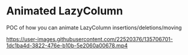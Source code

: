 # Animated LazyColumn
 POC of how you can animate LazyColumn insertions/deletions/moving


https://user-images.githubusercontent.com/22520376/135706701-1dc1ba4d-3822-476e-b10b-5e2060a00678.mp4

